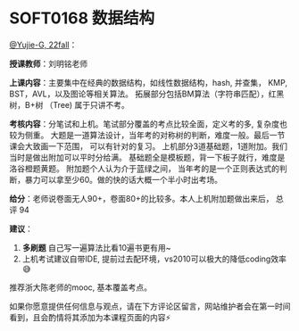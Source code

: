 # SOFT0168 数据结构

[@Yujie-G, 22fall](https://github.com/Yujie-G)：

**授课教师**：刘明铭老师

**上课内容**：主要集中在经典的数据结构，如线性数据结构，hash, 并查集， KMP, BST，AVL，以及图论等相关算法。 
拓展部分包括BM算法（字符串匹配），红黑树，B+树 （Tree) 属于只讲不考。

**考核内容**：分笔试和上机。笔试部分覆盖的考点比较全面，定义考的多, 复杂度也较为侧重。
大题是一道算法设计，当年考的对称树的判断，难度一般。最后一节课会大致画一下范围， 可以有针对的复习。
上机部分3道基础题，1道附加。我们当时是做出附加可以平时分给满。
基础题全是模板题，背一下板子就行，难度是洛谷橙题黄题。
附加题个人认为介于蓝绿之间， 当年考的是一个正则表达式的判断，暴力可以拿至少60。做的快的话大概一个半小时出考场。


**给分**：老师说卷面无人90+，卷面80+的比较多。本人上机附加题做出来后， 总评 94

**建议**：

1. **多刷题** 自己写一遍算法比看10遍书更有用~
2. 上机考试建议自带IDE, 提前过去配环境，vs2010可以极大的降低coding效率😅

推荐浙大陈老师的mooc, 基本覆盖考点。

如果你愿意提供任何信息与观点，请在下方评论区留言，网站维护者会在第一时间看到，且会酌情将其添加为本课程页面的内容⚡️
